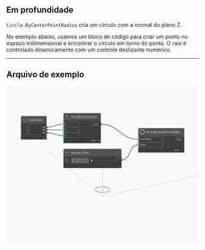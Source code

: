 ## Em profundidade
`Circle.ByCenterPointRadius` cria um círculo com a normal do plano Z.

No exemplo abaixo, usamos um bloco de código para criar um ponto no espaço tridimensional e encontrar o círculo em torno do ponto. O raio é controlado dinamicamente com um controle deslizante numérico.

___
## Arquivo de exemplo

![ByCenterPointRadius](./Autodesk.DesignScript.Geometry.Circle.ByCenterPointRadius_img.jpg)

